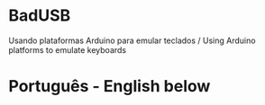 # BadUSB
Usando plataformas Arduino para emular teclados / Using Arduino platforms to emulate keyboards

# Português - English below

